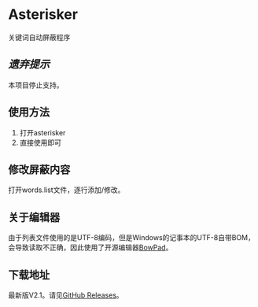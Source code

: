 # Asterisker
关键词自动屏蔽程序

## ***遗弃提示***
本项目停止支持。

## 使用方法
1. 打开asterisker
2. 直接使用即可

## 修改屏蔽内容
打开words.list文件，逐行添加/修改。

## 关于编辑器

由于列表文件使用的是UTF-8编码，但是Windows的记事本的UTF-8自带BOM，会导致读取不正确，因此使用了开源编辑器[BowPad](https://github.com/stefankueng/BowPad)。

## 下载地址
最新版V2.1。请见[GitHub Releases](https://github.com/yangshunhuai/Asterisker/releases/)。
